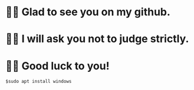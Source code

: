 # 🖐🏻 Glad to see you on my github.   
# 🙏🏻 I will ask you not to judge strictly.   
# ✊🏻 Good luck to you!
```
$sudo apt install windows
```

